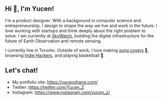 ## Hi 👋, I'm Yucen!

I'm a product designer. With a background in computer science and entrepreneurship, I design to shape the way we live and work in the future. I love working with startups and think deeply about the right problem to solve. I am currently at [SkyWatch](https://www.skywatch.com/), building the digital infrastructure for the future of Earth Observation and remote sensing.

I currently live in Toronto. Outside of work, I love making [song covers](https://www.notion.so/Music-fa8f5e1f65584ae28a85c6a905a3b842) 🎤,  browsing [Indie Hackers](https://www.indiehackers.com/), and playing basketball 🏀.

## Let's chat!
- My portfolio site: https://yucenzhang.com/ 
- Twitter: https://twitter.com/Yucen_Z
- Instagram: https://www.instagram.com/yucen_z/

